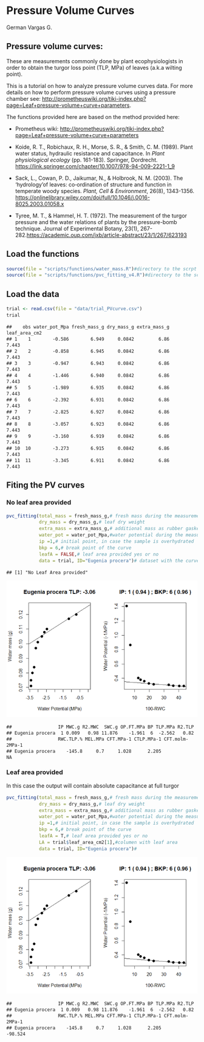 Pressure Volume Curves
================
German Vargas G.

Pressure volume curves:
-----------------------

These are measurements commonly done by plant ecophysiologists in order to obtain the turgor loss point (TLP, MPa) of leaves (a.k.a wilting point).

This is a tutorial on how to analyze pressure volume curves data. For more details on how to perform pressure volume curves using a pressure chamber see: <http://prometheuswiki.org/tiki-index.php?page=Leaf+pressure-volume+curve+parameters>.

The functions provided here are based on the method provided here:

-   Prometheus wiki: <http://prometheuswiki.org/tiki-index.php?page=Leaf+pressure-volume+curve+parameters>

-   Koide, R. T., Robichaux, R. H., Morse, S. R., & Smith, C. M. (1989). Plant water status, hydraulic resistance and capacitance. In *Plant physiological ecology* (pp. 161-183). Springer, Dordrecht. <https://link.springer.com/chapter/10.1007/978-94-009-2221-1_9>

-   Sack, L., Cowan, P. D., Jaikumar, N., & Holbrook, N. M. (2003). The ‘hydrology’of leaves: co‐ordination of structure and function in temperate woody species. *Plant, Cell & Environment*, 26(8), 1343-1356. <https://onlinelibrary.wiley.com/doi/full/10.1046/j.0016-8025.2003.01058.x>

-   Tyree, M. T., & Hammel, H. T. (1972). The measurement of the turgor pressure and the water relations of plants by the pressure-bomb technique. Journal of Experimental Botany, 23(1), 267-282.<https://academic.oup.com/jxb/article-abstract/23/1/267/623193>

Load the functions
------------------

``` r
source(file = "scripts/functions/water_mass.R")#directory to the scrpt files containing the functions
source(file = "scripts/functions/pvc_fitting_v4.R")#directory to the script files containing the functions
```

Load the data
-------------

``` r
trial <- read.csv(file = "data/trial_PVcurve.csv")
trial
```

    ##    obs water_pot_Mpa fresh_mass_g dry_mass_g extra_mass_g leaf_area_cm2
    ## 1    1        -0.586        6.949     0.0842         6.86         7.443
    ## 2    2        -0.858        6.945     0.0842         6.86         7.443
    ## 3    3        -0.947        6.943     0.0842         6.86         7.443
    ## 4    4        -1.446        6.940     0.0842         6.86         7.443
    ## 5    5        -1.989        6.935     0.0842         6.86         7.443
    ## 6    6        -2.392        6.931     0.0842         6.86         7.443
    ## 7    7        -2.825        6.927     0.0842         6.86         7.443
    ## 8    8        -3.057        6.923     0.0842         6.86         7.443
    ## 9    9        -3.160        6.919     0.0842         6.86         7.443
    ## 10  10        -3.273        6.915     0.0842         6.86         7.443
    ## 11  11        -3.345        6.911     0.0842         6.86         7.443

Fiting the PV curves
--------------------

### No leaf area provided

``` r
pvc_fitting(total_mass = fresh_mass_g,# fresh mass during the measurements
            dry_mass = dry_mass_g,# leaf dry weight
            extra_mass = extra_mass_g,# additional mass as rubber gaskets, whirlpac bags, etc...
            water_pot = water_pot_Mpa,#water potential during the measurements
            ip =1,# initial point, in case the sample is overhydrated
            bkp = 6,# break point of the curve 
            leafA = FALSE,# leaf area provided yes or no
            data = trial, ID="Eugenia procera")# dataset with the curve, just need water potentials and weights
```

    ## [1] "No Leaf Area provided"

![](pvc_trial_files/figure-markdown_github/unnamed-chunk-3-1.png)

    ##                 IP MWC.g R2.MWC  SWC.g OP.FT.MPa BP TLP.MPa R2.TLP
    ## Eugenia procera  1 0.009   0.98 11.876    -1.961  6  -2.562   0.82
    ##                 RWC.TLP.% MEL.MPa CFT.MPa-1 CTLP.MPa-1 CFT.molm-2MPa-1
    ## Eugenia procera    -145.8     0.7     1.028      2.205              NA

### Leaf area provided

In this case the output will contain absolute capacitance at full turgor

``` r
pvc_fitting(total_mass = fresh_mass_g,# fresh mass during the measurements
            dry_mass = dry_mass_g,# leaf dry weight
            extra_mass = extra_mass_g,# additional mass as rubber gaskets, whirlpac bags, etc...
            water_pot = water_pot_Mpa,#water potential during the measurements
            ip =1,# initial point, in case the sample is overhydrated
            bkp = 6,# break point of the curve 
            leafA = T,# leaf area provided yes or no
            LA = trial$leaf_area_cm2[1],#columen with leaf area
            data = trial, ID="Eugenia procera")#
```

![](pvc_trial_files/figure-markdown_github/unnamed-chunk-4-1.png)

    ##                 IP MWC.g R2.MWC  SWC.g OP.FT.MPa BP TLP.MPa R2.TLP
    ## Eugenia procera  1 0.009   0.98 11.876    -1.961  6  -2.562   0.82
    ##                 RWC.TLP.% MEL.MPa CFT.MPa-1 CTLP.MPa-1 CFT.molm-2MPa-1
    ## Eugenia procera    -145.8     0.7     1.028      2.205         -98.524
